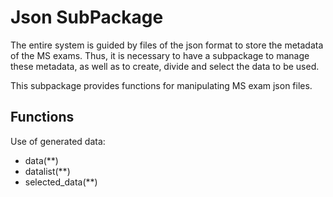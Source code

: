 # Json SubPackage

The entire system is guided by files of the json format to store the metadata of the MS exams. Thus, it is necessary to have a subpackage to manage these metadata, as well as to create, divide and select the data to be used.

This subpackage provides functions for manipulating MS exam json files.

## Functions

Use of generated data:

- data(**)
- datalist(**)
- selected_data(**)